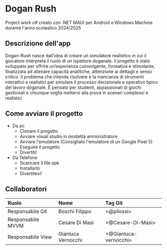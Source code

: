 # Dogan Rush 

Project work c# creato con .NET MAUI per Android e Windows Machine durante l'anno scolastico 2024/2025

## Descrizione dell'app
Dogan-Rush nasce dall’idea di creare un simulatore realistico in cui il giocatore interpreta il ruolo di un ispettore doganale. Il progetto è stato sviluppato per offrire un’esperienza coinvolgente, formativa e stimolante, finalizzata ad allenare capacità analitiche, attenzione ai dettagli e senso critico.
 Il problema che intende risolvere è la mancanza di strumenti interattivi e realistici per simulare il processo decisionale e operativo tipico del lavoro doganale. È pensato per studenti, appassionati di giochi gestionali e chiunque voglia mettersi alla prova in scenari complessi e realistici

## Come avviare il progetto
 - Da pc
    - Clonare il progetto
    - Avviare visual studio in modalità amministratore
    - Avviare l'emulatore (Consigliato l'emulatore di un Google Pixel 5)
    - Eseguire il progetto
    - Divertiti!
 - Da Telefono
    - Scaricare il file apk
    - Installarlo
    - Divertitevi!

## Collaboratori

| Ruolo             | Nome               | Tag Git                |
|:------------------|:-------------------|:-----------------------| 
| Responsabile Git  | Boschi Filippo     |<@pllossi>              |
| Responsabile MVVM | Cesare Di Masi     | <@Cesare-Di-Masi>      |
| Responsabile View | Gianluca Vernocchi | <@Gianluca-vernocchi>  |

